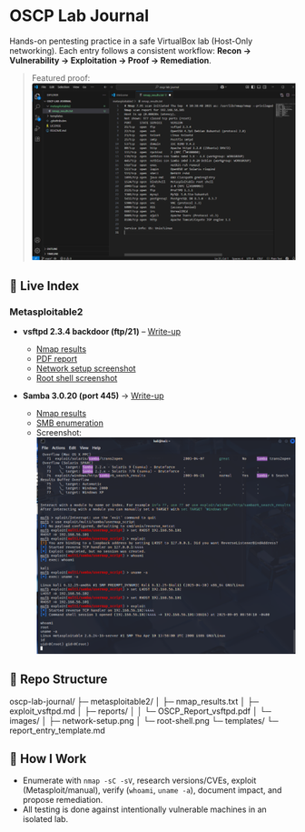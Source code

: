 # OSCP Lab Journal

Hands-on pentesting practice in a safe VirtualBox lab (Host-Only networking).
Each entry follows a consistent workflow: **Recon → Vulnerability → Exploitation → Proof → Remediation**.

> Featured proof:  
> ![Root shell on Metasploitable2](./metasploitable2/images/root-shell.png)


## 🔎 Live Index

### Metasploitable2
- **vsftpd 2.3.4 backdoor (ftp/21)** – [Write-up](./metasploitable2/exploit_vsftpd.md)  
  - [Nmap results](./metasploitable2/nmap_results.txt)  
  - [PDF report](./metasploitable2/reports/OSCP_Report_vsftpd.pdf)  
  - [Network setup screenshot](./metasploitable2/images/network-setup.png)  
  - [Root shell screenshot](./metasploitable2/images/root-shell.png)  

- **Samba 3.0.20 (port 445)** → [Write-up](./metasploitable2/exploit_samba.md)
  - [Nmap results](./metasploitable2/nmap_samba_results.txt)
  - [SMB enumeration](./metasploitable2/smb_enum_results.txt)
  - Screenshot: ![Root shell Samba](./metasploitable2/images/proof.samba.png)



## 📁 Repo Structure

oscp-lab-journal/
├─ metasploitable2/
│ ├─ nmap_results.txt
│ ├─ exploit_vsftpd.md
│ ├─ reports/
│ │ └─ OSCP_Report_vsftpd.pdf
│ └─ images/
│ ├─ network-setup.png
│ └─ root-shell.png
└─ templates/
└─ report_entry_template.md

## 🧪 How I Work
- Enumerate with `nmap -sC -sV`, research versions/CVEs, exploit (Metasploit/manual),
  verify (`whoami`, `uname -a`), document impact, and propose remediation.
- All testing is done against intentionally vulnerable machines in an isolated lab.
